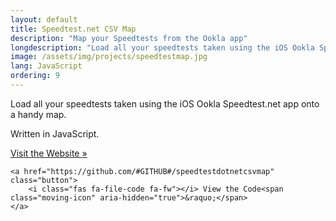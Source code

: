 ```yaml
---
layout: default
title: Speedtest.net CSV Map
description: "Map your Speedtests from the Ookla app"
longdescription: "Load all your speedtests taken using the iOS Ookla Speedtest.net app onto a handy map."
image: /assets/img/projects/speedtestmap.jpg
lang: JavaScript
ordering: 9
---
```


Load all your speedtests taken using the iOS Ookla Speedtest.net app onto a handy map.

Written in <i class="fab fa-js-square" aria-hidden="true"></i> JavaScript.

<div class="button-group">
    <a href="/speedtestdotnetcsvmap" class="button">
        <i class="fas fa-globe fa-fw"></i> Visit the Website <span class="moving-icon" aria-hidden="true">&raquo;</span>
    </a>

    <a href="https://github.com/#GITHUB#/speedtestdotnetcsvmap" class="button">
        <i class="fas fa-file-code fa-fw"></i> View the Code<span class="moving-icon" aria-hidden="true">&raquo;</span>
    </a>
</div>